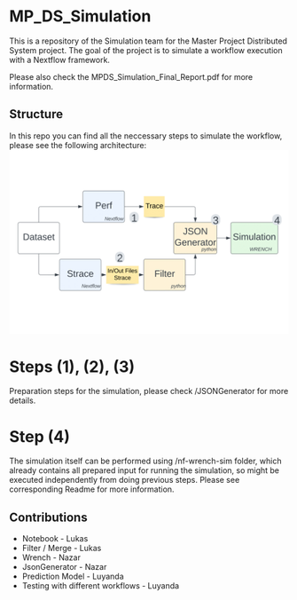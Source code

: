 # MP_DS_Simulation

This is a repository of the Simulation team for the Master Project Distributed System project. 
The goal of the project is to simulate a workflow execution with a Nextflow framework. 

Please also check the MPDS_Simulation_Final_Report.pdf for more information.

## Structure
In this repo you can find all the neccessary steps to simulate the workflow, please see the following architecture:
![project architecture](https://github.com/sopa40/MP_DS_Simulation/blob/main/NewSchematic.png)

# Steps (1), (2), (3)
Preparation steps for the simulation, please check /JSONGenerator for more details.

# Step (4) 
The simulation itself can be performed using /nf-wrench-sim folder, which already contains all prepared input for running the simulation, so might be executed independently from doing previous steps. Please see corresponding Readme for more information.



## Contributions
- Notebook - Lukas
- Filter / Merge - Lukas
- Wrench - Nazar
- JsonGenerator - Nazar
- Prediction Model - Luyanda
- Testing with different workflows - Luyanda
